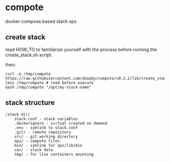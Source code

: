 # compote
docker-compose based stack ops

## create stack
read HOW_TO to familiarize yourself with the process before running the create_stack.sh script.

then:
```shell script
curl -o /tmp/compote https://raw.githubusercontent.com/doooby/compote/v0.2.2/lib/create_stack.sh
less /tmp/compote # read before execute
bash /tmp/compote "/opt/my-stack-name"
```

## stack structure
```
/stack-dir/
    stack.conf - stack variables
    .dockerignore - virtual created on demand
    .env - symlink to stack.conf
    .git/ - remote repository
    src/ - git working directory
    ops/ - compote files
    bin/ - symlink for ops/lib/bin
    var/ - stack data
    tmp/ - for live containers mounting
```
